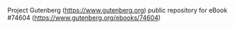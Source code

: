 Project Gutenberg (https://www.gutenberg.org) public repository for
eBook #74604 (https://www.gutenberg.org/ebooks/74604)
